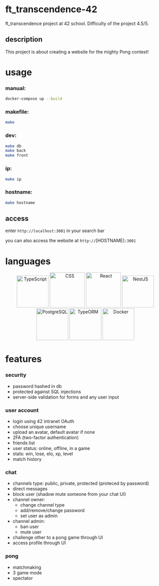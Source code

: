 # ft_transcendence-42

ft_transcendence project at 42 school. Difficulty of the project 4.5/5.

## description
This project is about creating a website for the mighty Pong contest!

# usage

### manual:
```sh
docker-compose up --build
```

### makefile:
```sh
make
```

### dev:
```sh
make db
make back
make front
```

### ip:
```sh
make ip
```

### hostname:
```sh
make hostname
```

## access

enter `http://localhost:3001` in your search bar

you can also access the website at `http://`[HOSTNAME]`:3001`

# languages

<div align="center">
	<a href="https://www.typescriptlang.org/" target="blank"><img alt="TypeScript" width="100" src="https://upload.wikimedia.org/wikipedia/commons/4/4c/Typescript_logo_2020.svg" </img></a>
	<img alt="CSS" width="110" src="https://upload.wikimedia.org/wikipedia/commons/6/62/CSS3_logo.svg"</img>
	<a href="https://reactjs.org/" target="blank"><img alt="React" width="110" src="https://upload.wikimedia.org/wikipedia/commons/a/a7/React-icon.svg" </img></a>
	<a href="http://nestjs.com/" target="blank"><img alt="NestJS" width="100" src="https://nestjs.com/img/logo-small.svg" </img></a>
	<a href="https://www.postgresql.org/" target="blank"><img alt="PostgreSQL" width="100" src="https://upload.wikimedia.org/wikipedia/commons/2/29/Postgresql_elephant.svg" </img></a>
	<a href="https://typeorm.io/" target="blank"><img alt="TypeORM" width="100" src="https://avatars.githubusercontent.com/u/20165699?s=200&v=4" </img></a>
	<a href="https://www.docker.com/" target="blank"><img alt="Docker" width="100" src="https://www.docker.com/wp-content/uploads/2022/03/vertical-logo-monochromatic.png" </img></a>
</div>

# features

### security

- password hashed in db
- protected against SQL injections
- server-side validation for forms and any user input

### user account

- login using 42 intranet OAuth
- choose unique username
- upload an avatar, default avatar if none
- 2FA (two-factor authentication)
- friends list
- user status: online, offline, in a game
- stats: win, lose, elo, xp, level
- match history

### chat
- channels type: public, private, protected (proteced by password)
- direct messages
- block user (shadow mute someone from your chat UI)
- channel owner:
	- change channel type
	- add/remove/change password
	- set user as admin
- channel admin:
	- ban user
	- mute user
- challenge other to a pong game through UI
- access profile through UI

### pong
- matchmaking
- 3 game mode
- spectator
